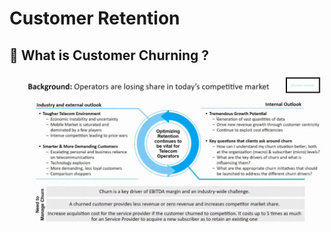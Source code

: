 # Customer Retention
## 🔴 What is Customer Churning ?

![Customer Retention](https://github.com/KhurramArshad/MLProject-ChurnPrediction-For-Telecom/blob/main/templates/1-Back%20ground%20of%20Project.png)
